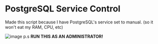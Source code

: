 # PostgreSQL Service Control

Made this script because I have PostgreSQL's service set to manual.
(so it won't eat my RAM, CPU, etc)

![image](https://github.com/user-attachments/assets/9d1442be-1790-43c5-9587-b789bb293c32)
p.s **RUN THIS AS AN ADMINISTRATOR!**
